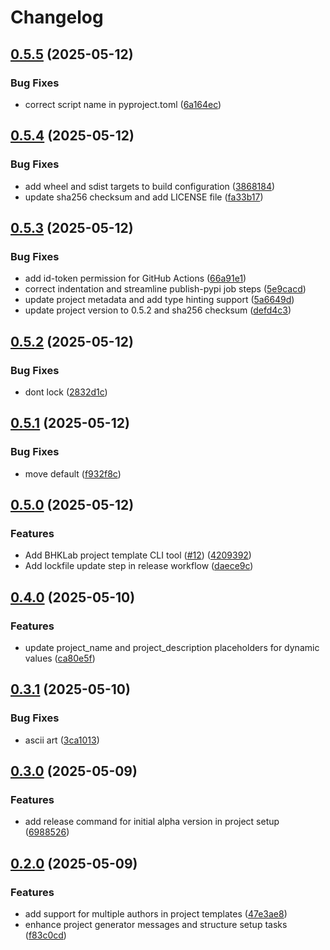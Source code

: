 # Changelog

## [0.5.5](https://github.com/bhklab/bhklab-project-template/compare/v0.5.4...v0.5.5) (2025-05-12)


### Bug Fixes

* correct script name in pyproject.toml ([6a164ec](https://github.com/bhklab/bhklab-project-template/commit/6a164ec2fcd96dc0ae993af5fa5c64d4fdfd6b9a))

## [0.5.4](https://github.com/bhklab/bhklab-project-template/compare/v0.5.3...v0.5.4) (2025-05-12)


### Bug Fixes

* add wheel and sdist targets to build configuration ([3868184](https://github.com/bhklab/bhklab-project-template/commit/3868184be8cc23c9fe0ed574ff843764184fbe4f))
* update sha256 checksum and add LICENSE file ([fa33b17](https://github.com/bhklab/bhklab-project-template/commit/fa33b1747488a4209bed446d253fea4f30815f71))

## [0.5.3](https://github.com/bhklab/bhklab-project-template/compare/v0.5.2...v0.5.3) (2025-05-12)


### Bug Fixes

* add id-token permission for GitHub Actions ([66a91e1](https://github.com/bhklab/bhklab-project-template/commit/66a91e13b2c72f4381ded61f24e88da622ddf4f1))
* correct indentation and streamline publish-pypi job steps ([5e9cacd](https://github.com/bhklab/bhklab-project-template/commit/5e9cacd137e6a46ac8ae712b785cce1b123dd569))
* update project metadata and add type hinting support ([5a6649d](https://github.com/bhklab/bhklab-project-template/commit/5a6649da2696c8fff9a8f6331ba99389f254f6b4))
* update project version to 0.5.2 and sha256 checksum ([defd4c3](https://github.com/bhklab/bhklab-project-template/commit/defd4c3eecb4a051b3be1977b4b43fcbfab69a10))

## [0.5.2](https://github.com/bhklab/bhklab-project-template/compare/v0.5.1...v0.5.2) (2025-05-12)


### Bug Fixes

* dont lock ([2832d1c](https://github.com/bhklab/bhklab-project-template/commit/2832d1ced3268f962e6a43ff4fb6d69fca1a47b7))

## [0.5.1](https://github.com/bhklab/bhklab-project-template/compare/v0.5.0...v0.5.1) (2025-05-12)


### Bug Fixes

* move default ([f932f8c](https://github.com/bhklab/bhklab-project-template/commit/f932f8c04d134e903474c948beb2404ec721652d))

## [0.5.0](https://github.com/bhklab/bhklab-project-template/compare/v0.4.0...v0.5.0) (2025-05-12)


### Features

* Add BHKLab project template CLI tool ([#12](https://github.com/bhklab/bhklab-project-template/issues/12)) ([4209392](https://github.com/bhklab/bhklab-project-template/commit/4209392626923eb0147de6013367cebc1321e2e0))
* Add lockfile update step in release workflow ([daece9c](https://github.com/bhklab/bhklab-project-template/commit/daece9c356b5063c0ed183345d831caef5e54d96))

## [0.4.0](https://github.com/bhklab/bhklab-project-template/compare/v0.3.1...v0.4.0) (2025-05-10)


### Features

* update project_name and project_description placeholders for dynamic values ([ca80e5f](https://github.com/bhklab/bhklab-project-template/commit/ca80e5ff457e44a951589b8da5e72147883f2821))

## [0.3.1](https://github.com/bhklab/bhklab-project-template/compare/v0.3.0...v0.3.1) (2025-05-10)


### Bug Fixes

* ascii art ([3ca1013](https://github.com/bhklab/bhklab-project-template/commit/3ca1013311614640fa9dae48c482cf8c1f72009d))

## [0.3.0](https://github.com/bhklab/bhklab-project-template/compare/v0.2.0...v0.3.0) (2025-05-09)


### Features

* add release command for initial alpha version in project setup ([6988526](https://github.com/bhklab/bhklab-project-template/commit/6988526be15970a69d0d19612b9796963f5d3164))

## [0.2.0](https://github.com/bhklab/bhklab-project-template/compare/v0.1.0...v0.2.0) (2025-05-09)


### Features

* add support for multiple authors in project templates ([47e3ae8](https://github.com/bhklab/bhklab-project-template/commit/47e3ae847bfe41e025b7603ef6cb02fdd0ca8a33))
* enhance project generator messages and structure setup tasks ([f83c0cd](https://github.com/bhklab/bhklab-project-template/commit/f83c0cde76221e183797cab03509c34f8c18cfb9))
